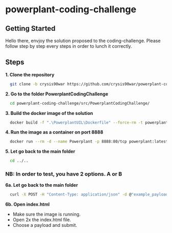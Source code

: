 # powerplant-coding-challenge


## Getting Started

Hello there, envjoy the solution proposed to the coding-challenge.
Please follow step by step every steps in order to lunch it correctly.

## Steps

**1. Clone the repository**
  ```bash
    git clone -b crysis90war https://github.com/crysis90war/powerplant-coding-challenge.git
  ```

**2. Go to the folder PowerplantCodingChallenge**
  ```bash
    cd powerplant-coding-challenge/src/PowerplantCodingChallenge/
  ```

**3. Build the docker image of the solution**
  ```bash
    docker build -f ".\PowerplantUIL\Dockerfile" --force-rm -t powerplant:latest .
  ```

**4. Run the image as a container on port 8888**
  ```bash
    docker run --rm -d --name Powerplant -p 8888:80/tcp powerplant:latest
  ```

**5. Let go back to the main folder**
  ```bash
    cd ../..
  ```

### NB: In order to test, you have 2 options. A or B

**6a. Let go back to the main folder**
  ```bash
    curl -X POST -H "Content-Type: application/json" -d @"example_payloads/payload1.json" http://localhost:8888/api/productionplan -o result.json
  ```

**6b. Open index.html**
  - Make sure the image is running.
  - Open 2x the index.html file.
  - Choose a payload and submit.
